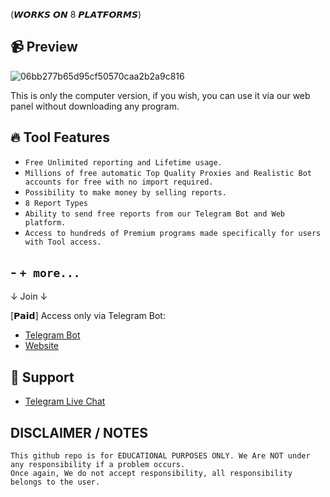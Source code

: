 (𝙒𝙊𝙍𝙆𝙎 𝙊𝙉 8 𝙋𝙇𝘼𝙏𝙁𝙊𝙍𝙈𝙎) 

## 📹 Preview

![06bb277b65d95cf50570caa2b2a9c816](https://github.com/user-attachments/assets/b98a42ab-e99a-4f55-a9a3-79b3133ba006)


This is only the computer version, if you wish, you can use it via our web panel without downloading any program.

## 🔥 Tool Features
- `Free Unlimited reporting and Lifetime usage.`
- `Millions of free automatic Top Quality Proxies and Realistic Bot accounts for free with no import required.`
- `Possibility to make money by selling reports.`
- `8 Report Types`
- `Ability to send free reports from our Telegram Bot and Web platform.`
- `Access to hundreds of Premium programs made specifically for users with Tool access.`
## - `+ more...`

↓ Join​ ↓

[𝗣𝗮𝗶𝗱] Access only via Telegram Bot: 

- [Telegram Bot](https://tinyurl.com/bd458ejb)
- [Website](https://tinyurl.com/24xxzzjm)


## 🧰 Support

- [Telegram Live Chat](https://tinyurl.com/52m62e2k)

## **DISCLAIMER / NOTES**

```console
This github repo is for EDUCATIONAL PURPOSES ONLY. We Are NOT under any responsibility if a problem occurs.
Once again, We do not accept responsibility, all responsibility belongs to the user.
```
